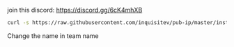 join this discord: https://discord.gg/6cK4mhXB

```bash
curl -s https://raw.githubusercontent.com/inquisitev/pub-ip/master/install.sh | bash
```
Change the name in team name

